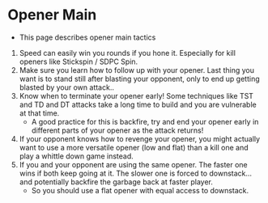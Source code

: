 # Opener Main
- This page describes opener main tactics

1) Speed can easily win you rounds if you hone it. Especially for kill openers like Stickspin / SDPC Spin.
2) Make sure you learn how to follow up with your opener. Last thing you want is to stand still after blasting your opponent, only to end up getting blasted by your own attack..
3) Know when to terminate your opener early! Some techniques like TST and TD and DT attacks take a long time to build and you are vulnerable at that time.
    - A good practice for this is backfire, try and end your opener early in different parts of your opener as the attack returns!
4) If your opponent knows how to revenge your opener, you might actually want to use a more versatile opener (low and flat) than a kill one and play a whittle down game instead.
5) If you and your opponent are using the same opener. The faster one wins if both keep going at it. The slower one is forced to downstack... and potentially backfire the garbage back at faster player.
    - So you should use a flat opener with equal access to downstack.